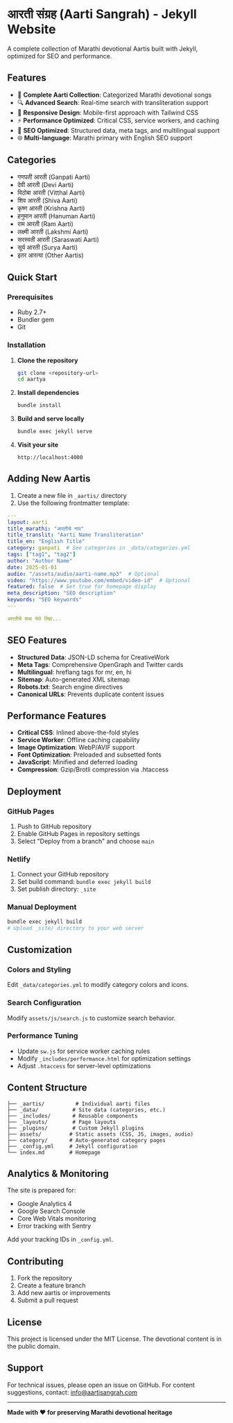 # आरती संग्रह (Aarti Sangrah) - Jekyll Website

A complete collection of Marathi devotional Aartis built with Jekyll, optimized for SEO and performance.

## Features

- 🙏 **Complete Aarti Collection**: Categorized Marathi devotional songs
- 🔍 **Advanced Search**: Real-time search with transliteration support
- 📱 **Responsive Design**: Mobile-first approach with Tailwind CSS
- ⚡ **Performance Optimized**: Critical CSS, service workers, and caching
- 🚀 **SEO Optimized**: Structured data, meta tags, and multilingual support
- 🌐 **Multi-language**: Marathi primary with English SEO support

## Categories

- गणपती आरती (Ganpati Aarti)
- देवी आरती (Devi Aarti)
- विठोबा आरती (Vitthal Aarti)
- शिव आरती (Shiva Aarti)
- कृष्ण आरती (Krishna Aarti)
- हनुमान आरती (Hanuman Aarti)
- राम आरती (Ram Aarti)
- लक्ष्मी आरती (Lakshmi Aarti)
- सरस्वती आरती (Saraswati Aarti)
- सूर्य आरती (Surya Aarti)
- इतर आरत्या (Other Aartis)

## Quick Start

### Prerequisites

- Ruby 2.7+
- Bundler gem
- Git

### Installation

1. **Clone the repository**
   ```bash
   git clone <repository-url>
   cd aartya
   ```

2. **Install dependencies**
   ```bash
   bundle install
   ```

3. **Build and serve locally**
   ```bash
   bundle exec jekyll serve
   ```

4. **Visit your site**
   ```
   http://localhost:4000
   ```

## Adding New Aartis

1. Create a new file in `_aartis/` directory
2. Use the following frontmatter template:

```yaml
---
layout: aarti
title_marathi: "आरतीचे नाव"
title_translit: "Aarti Name Transliteration"
title_en: "English Title"
category: ganpati  # See categories in _data/categories.yml
tags: ["tag1", "tag2"]
author: "Author Name"
date: 2025-01-01
audio: "/assets/audio/aarti-name.mp3"  # Optional
video: "https://www.youtube.com/embed/video-id"  # Optional
featured: false  # Set true for homepage display
meta_description: "SEO description"
keywords: "SEO keywords"
---

आरतीचे शब्द येथे लिहा...
```

## SEO Features

- **Structured Data**: JSON-LD schema for CreativeWork
- **Meta Tags**: Comprehensive OpenGraph and Twitter cards
- **Multilingual**: hreflang tags for mr, en, hi
- **Sitemap**: Auto-generated XML sitemap
- **Robots.txt**: Search engine directives
- **Canonical URLs**: Prevents duplicate content issues

## Performance Features

- **Critical CSS**: Inlined above-the-fold styles
- **Service Worker**: Offline caching capability
- **Image Optimization**: WebP/AVIF support
- **Font Optimization**: Preloaded and subsetted fonts
- **JavaScript**: Minified and deferred loading
- **Compression**: Gzip/Brotli compression via .htaccess

## Deployment

### GitHub Pages

1. Push to GitHub repository
2. Enable GitHub Pages in repository settings
3. Select "Deploy from a branch" and choose `main`

### Netlify

1. Connect your GitHub repository
2. Set build command: `bundle exec jekyll build`
3. Set publish directory: `_site`

### Manual Deployment

```bash
bundle exec jekyll build
# Upload _site/ directory to your web server
```

## Customization

### Colors and Styling

Edit `_data/categories.yml` to modify category colors and icons.

### Search Configuration

Modify `assets/js/search.js` to customize search behavior.

### Performance Tuning

- Update `sw.js` for service worker caching rules
- Modify `_includes/performance.html` for optimization settings
- Adjust `.htaccess` for server-level optimizations

## Content Structure

```
├── _aartis/          # Individual aarti files
├── _data/           # Site data (categories, etc.)
├── _includes/       # Reusable components
├── _layouts/        # Page layouts
├── _plugins/        # Custom Jekyll plugins
├── assets/         # Static assets (CSS, JS, images, audio)
├── category/       # Auto-generated category pages
├── _config.yml     # Jekyll configuration
└── index.md        # Homepage
```

## Analytics & Monitoring

The site is prepared for:
- Google Analytics 4
- Google Search Console
- Core Web Vitals monitoring
- Error tracking with Sentry

Add your tracking IDs in `_config.yml`.

## Contributing

1. Fork the repository
2. Create a feature branch
3. Add new aartis or improvements
4. Submit a pull request

## License

This project is licensed under the MIT License. The devotional content is in the public domain.

## Support

For technical issues, please open an issue on GitHub.
For content suggestions, contact: info@aartisangrah.com

---

**Made with ❤️ for preserving Marathi devotional heritage**